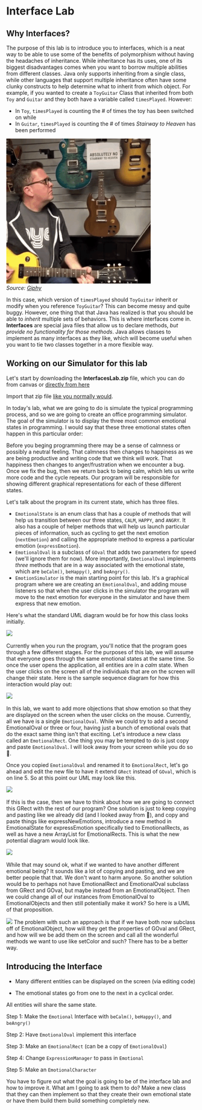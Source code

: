 # Interface Lab

## Why Interfaces?
The purpose of this lab is to introduce you to interfaces, which is a
neat way to be able to use some of the benefits of polymorphism without
having the headaches of inheritance. While inheritance has its uses, one
of its biggest disadvantages comes when you want to borrow multiple
abilities from different classes. Java only supports inheriting from a
single class, while other languages that support multiple inheritance
often have some clunky constructs to help determine what to inherit from
which object. For example, if you wanted to create a ```ToyGuitar``` Class
that inherited from both ```Toy``` and ```Guitar``` and they both have a
variable called ```timesPlayed```.  However:
- In ```Toy```, ```timesPlayed``` is counting the \# of times the
toy has been switched on while
- In ```Guitar```, ```timesPlayed``` is counting the \# of times
*Stairway to Heaven* has been performed

![](lab7media/media/nostairway.png)
<br>
*Source: [Giphy](https://giphy.com/gifs/fxLuTQsx3zQKk/media)*

In this case, which version of ```timesPlayed``` should
```ToyGuitar``` inherit or modify when you reference ```ToyGuitar```? This can
become messy and quite buggy. However, one thing that that Java has
realized is that you should be able to *inherit* multiple sets of
behaviors. This is where interfaces come in. **Interfaces** are special
java files that allow us to declare methods, *but provide no
functionality for those methods*. Java allows classes to implement as
many interfaces as they like, which will become useful when you want to
tie two classes together in a more flexible way.

## Working on our Simulator for this lab
Let's start by downloading the **InterfacesLab.zip** file, which you can do
from canvas or [directly from here](http://go.djosv.com/interface)

Import that zip file [like you normally would](lab2media/media/image2.gif).

In today's lab, what we are going to do is simulate the typical programming process, and so we are going to create an office programming simulator.  The goal of the simulator is to display the three most common emotional states in programming.  I would say that these three emotional states often happen in this particular order:

Before you beging programming there may be a sense of calmness or possibly a neutral feeling.  That calmness then changes to happiness as we are being productive and writing
code that we think will work.  That happiness then changes to anger/frustration when we encounter a bug.  Once we fix the bug, then we return back to being
calm, which lets us write more code and the cycle repeats.  Our program will be responsible for showing different graphical representations for each of these different states.

Let's talk about the program in its current state, which has three files.  

- ```EmotionalState``` is an enum class that has a couple of methods that will help us transition between our three states, ```CALM```, ```HAPPY```, and ```ANGRY```.  It also has a couple of helper methods that will help us launch particular pieces of information, such as cycling to get the next emotion (```nextEmotion```) and calling the appropriate method to express a particular emotion (```expressEmotion```).
- ```EmotionalOval``` is a subclass of ```GOval``` that adds two parameters for speed (we'll ignore them for now).  More importantly, ```EmotionalOval``` implements *three* methods that are in a way associated with the emotional state, which are ```beCalm()```, ```beHappy()```, and ```beAngry()```.
- ```EmotionSimulator``` is the main starting point for this lab.  It's a graphical program where we are creating an ```EmotionalOval```, and adding mouse listeners so that when the user clicks in the simulator the program will move to the next emotion for everyone in the simulator and have them express that new emotion.  

Here's what the standard UML diagram would be for how this class looks initially.

![](lab7media/media/initialUML.png)

Currently when you run the program, you'll notice that the program goes through a few different stages.  For the purposes of this lab, we will assume that everyone goes through the same emotional states at the same time.  So once the user opens the application, all entities are in a *calm* state.  When the user clicks on the screen all of the individuals that are on the screen will change their state.  Here is the sample sequence diagram for how this interaction would play out:

![](lab7media/media/initialUMLSequence.png)

In this lab, we want to add more objections that show emotion so that they are displayed on the screen when the user clicks on the mouse.  Currently, all we have is a single ```EmotionalOval```.  While we could try to add a second EmotionalOval or three or four, having just a bunch of emotional ovals that do the exact same thing isn't that exciting.  Let's introduce a new class called an ```EmotionalRect```.  One thing you may be tempted to do is just copy and paste ```EmotionalOval```.  I will look away from your screen while you do so 👀.

Once you copied ```EmotionalOval``` and renamed it to ```EmotionalRect```, let's go ahead and edit the new file to have it extend ```GRect``` instead of ```GOval```, which is on line 5.  So at this point our UML may look like this.  

![](lab7media/media/UMLRectHow.png)

If this is the case, then we have to think about how we are going to connect this GRect with the rest of our program?  One solution is just to keep copying and pasting like we already did (and I looked away from 🙈), and copy and paste things like expressNewEmotions, introduce a new method in EmotionalState for expressEmotion specifically tied to EmotionalRects, as well as have a new ArrayList for EmotionalRects.  This is what the new potential diagram would look like.  

![](lab7media/media/UMLRectHow1.png)

While that may sound ok, what if we wanted to have another different emotional being?  It sounds like a lot of copying and pasting, and we are better people that that.  We don't want to harm anyone.  So another solution would be to perhaps not have EmotionalRect and EmotionalOval subclass from GRect and GOval, but maybe instead from an EmotionalObject.  Then we could change all of our instances from EmotionalOval to EmotionalObjects and then still potentially make it work?  So here is a UML of that proposition.

![](lab7media/media/UMLRectHow2.png)
The problem with such an approach is that if we have both now subclass off of EmotionalObject, how will they get the properties of GOval and GRect, and how will we be add them on the screen and call all the wonderful methods we want to use like setColor and such?  There has to be a better way.  

## Introducing the Interface




  - Many different entities can be displayed on the screen (via editing
    code)

  - The emotional states go from one to the next in a cyclical order.



All entities will share the same state.

Step 1: Make the ```Emotional``` Interface with ```beCalm()```, ```beHappy()```, and
```beAngry()```

Step 2: Have ```EmotionalOval``` implement this interface

Step 3: Make an ```EmotionalRect``` (can be a copy of ```EmotionalOval```)

Step 4: Change ```ExpressionManager``` to pass in ```Emotional```

Step 5: Make an ```EmotionalCharacter```

You have to figure out what the goal is going to be of the interface lab
and how to improve it. What am I going to ask them to do? Make a new
class that they can then implement so that they create their own emotional state or have them build them build something completely new.
